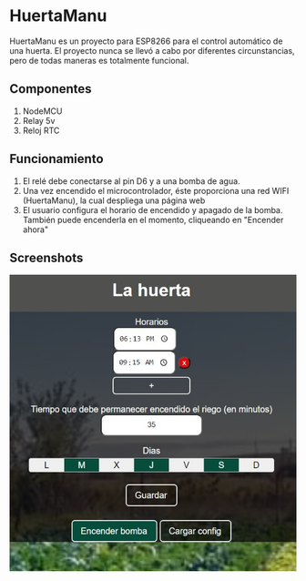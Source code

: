# HuertaManu

HuertaManu es un proyecto para ESP8266 para el control automático de una huerta. El proyecto nunca se llevó a cabo por diferentes circunstancias, pero de todas maneras es totalmente funcional.

## Componentes

1. NodeMCU
2. Relay 5v
3. Reloj RTC

## Funcionamiento

1. El relé debe conectarse al pin D6 y a una bomba de agua.
2. Una vez encendido el microcontrolador, éste proporciona una red WIFI (HuertaManu), la cual despliega una página web
3. El usuario configura el horario de encendido y apagado de la bomba. También puede encenderla en el momento, cliqueando en "Encender ahora"

## Screenshots

![pagina-web](data/screenshot.jpg)